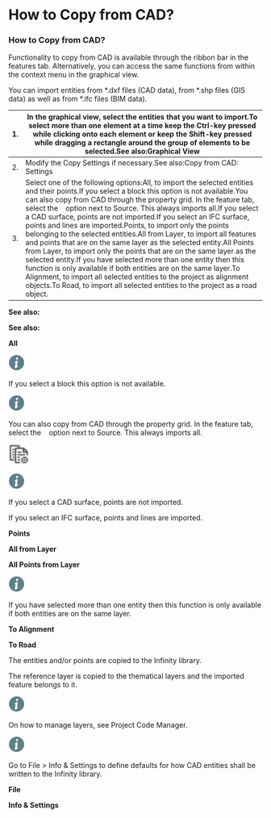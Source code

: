 # How to Copy from CAD?

### How to Copy from CAD?

Functionality to copy from CAD is available through the ribbon bar in the features tab. Alternatively, you can access the same functions from within the context menu in the graphical view.

You can import entities from *.dxf files (CAD data), from *.shp files (GIS data) as well as from *.ifc files (BIM data).

| 1. | In the graphical view, select the entities that you want to import.To select more than one element at a time keep the Ctrl-key pressed while clicking onto each element or keep the Shift-key pressed while dragging a rectangle around the group of elements to be selected.See also:Graphical View |
| --- | --- |
| 2. | Modify the Copy Settings if necessary.See also:Copy from CAD: Settings |
| 3. | Select one of the following options:All, to import the selected entities and their points.If you select a block this option is not available.You can also copy from CAD through the property grid. In the feature tab, select the    option next to Source. This always imports all.If you select a CAD surface, points are not imported.If you select an IFC surface, points and lines are imported.Points, to import only the points belonging to the selected entities.All from Layer, to import all features and points that are on the same layer as the selected entity.All Points from Layer, to import only the points that are on the same layer as the selected entity.If you have selected more than one entity then this function is only available if both entities are on the same layer.To Alignment, to import all selected entities to the project as alignment objects.To Road, to import all selected entities to the project as a road object. |

**See also:**

**See also:**

**All**

![Image](./data/icons/note.gif)

If you select a block this option is not available.

![Image](./data/icons/note.gif)

You can also copy from CAD through the property grid. In the feature tab, select the    option next to Source. This always imports all.

![Image](graphics/00528822.jpg)

![Image](./data/icons/note.gif)

If you select a CAD surface, points are not imported.

If you select an IFC surface, points and lines are imported.

**Points**

**All from Layer**

**All Points from Layer**

![Image](./data/icons/note.gif)

If you have selected more than one entity then this function is only available if both entities are on the same layer.

**To Alignment**

**To Road**

The entities and/or points are copied to the Infinity library.

The reference layer is copied to the thematical layers and the imported feature belongs to it.

![Image](./data/icons/note.gif)

On how to manage layers, see Project Code Manager.

![Image](./data/icons/note.gif)

Go to File > Info & Settings to define defaults for how CAD entities shall be written to the Infinity library.

**File**

**Info & Settings**


